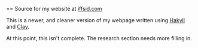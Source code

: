 == Source for my website at [iffsid.com](www.iffsid.com)

This is a newer, and cleaner version of my webpage written using
[Hakyll](http://jaspervdj.be/hakyll/) and [Clay](http://fvisser.nl/clay/).


At this point, this isn't complete. The research section needs more filling in.
